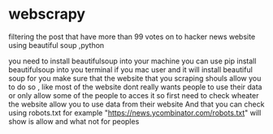 # webscrapy
filtering the post that have more than 99 votes on to hacker news website using beautiful soup ,python 

you need to install beautifulsoup into your machine you can use pip install beautifulsoup into you terminal if you mac user and it will install beautiful soup for you
make sure that the website that you scraping shouls allow you to do so , like most of the website dont really wants people to use their data or only allow some of the people to acces it so first need to check wheater the website allow you to use data from their website
And that you can check using robots.txt for example "https://news.ycombinator.com/robots.txt" will show is allow and what not for peoples
